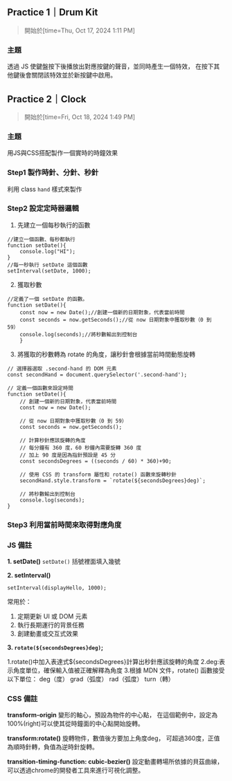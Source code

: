 ## Practice 1｜Drum Kit
> 開始於[time=Thu, Oct 17, 2024 1:11 PM]

### 主題
透過 JS 使鍵盤按下後播放出對應按鍵的聲音，並同時產生一個特效，
在按下其他鍵後會關閉該特效並於新按鍵中啟用。

## Practice 2｜Clock
> 開始於[time=Fri, Oct 18, 2024 1:49 PM]
### 主題
用JS與CSS搭配製作一個實時的時鐘效果
### Step1 製作時針、分針、秒針
利用 class `hand` 樣式來製作
### Step2 設定定時器邏輯
1. 先建立一個每秒執行的函數
```javascript=
//建立一個函數、每秒都執行
function setDate(){
    console.log("HI");
}
//每一秒執行 setDate 這個函數
setInterval(setDate, 1000);
```
2. 獲取秒數

```javascript=
//定義了一個 setDate 的函數。
function setDate(){
    const now = new Date();//創建一個新的日期對象，代表當前時間
    const seconds = now.getSeconds();//從 now 日期對象中獲取秒數（0 到 59）
    console.log(seconds);//將秒數輸出到控制台
    }
```

3. 將獲取的秒數轉為 rotate 的角度，讓秒針會根據當前時間動態旋轉

```javascript=
// 選擇器選取 .second-hand 的 DOM 元素
const secondHand = document.querySelector('.second-hand');

// 定義一個函數來設定時間
function setDate(){
    // 創建一個新的日期對象，代表當前時間
    const now = new Date();
    
    // 從 now 日期對象中獲取秒數（0 到 59）
    const seconds = now.getSeconds();
    
    // 計算秒針應該旋轉的角度
    // 每分鐘有 360 度，60 秒鐘內需要旋轉 360 度
    // 加上 90 度是因為指針預設是 45 分
    const secondsDegrees = ((seconds / 60) * 360)+90;
    
    // 使用 CSS 的 transform 屬性和 rotate() 函數來旋轉秒針
    secondHand.style.transform = `rotate(${secondsDegrees}deg)`;
    
    // 將秒數輸出到控制台
    console.log(seconds);
}
```


### Step3 利用當前時間來取得對應角度


### JS 備註
**1. setDate()**
`setDate()` 括號裡面填入幾號

**2. setInterval()**
```
setInterval(displayHello, 1000);
```
常用於：
1. 定期更新 UI 或 DOM 元素
2. 執行長期運行的背景任務
3. 創建動畫或交互式效果

**3. `rotate(${secondsDegrees}deg)`;**

1.rotate()中加入表達式${secondsDegrees}計算出秒針應該旋轉的角度
2.deg:表示角度單位，確保輸入值被正確解釋為角度
3.根據 MDN 文件，rotate() 函數接受以下單位：
deg（度）
grad（弧度）
rad（弧度）
turn（轉）


### CSS 備註
**transform-origin**
變形的軸心，預設為物件的中心點，
在這個範例中，設定為100%(right)可以使其從時鐘面的中心點開始旋轉。

**transform:rotate()**
旋轉物件，數值後方要加上角度deg，
可超過360度，正值為順時針轉，負值為逆時針旋轉。

**transition-timing-function: cubic-bezier()**
設定動畫轉場所依據的貝茲曲線，可以透過chrome的開發者工具來進行可視化調整。


